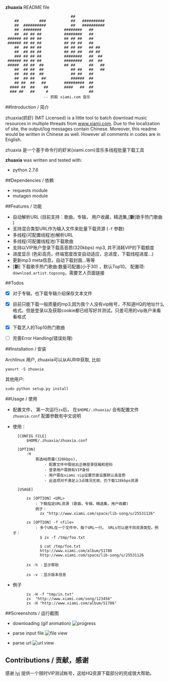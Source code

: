 
**zhuaxia** README file

                                 ##             
        ##         ###           ##   ##########
        ##  ##########           ##   ##########
        ##  ########          ########   ##     
        ##  ## ## ##          ########   ##     
     ###### ## ## ##          ## ## ##   ##     
     ###### ## ## ##          ## ## ##   ##     
        ##  ## ## ##          ## ## ##   ## ##  
        ##  ## ## ##          ## ## ##   ## ##  
        ### ## ## ##          ########   ##  ## 
     ###### ## ## ##          ########   ##  ## 
     #####  ## ##  ##         ## ##      ##   ##
        ##  ## ##  ##            ## ##   ##   ##
        ##  ## ##  ##            ## ##   ##     
        ##  ## ##   ##           ######  ##     
        ## ##  ##   ##        #########  ##     
      #### ##  ##    ##       ####   ##  ##     
      ### ##   ##     #                  ##     
                     -- 抓取 xiami.com 音乐

##Introduction / 简介

zhuaxia(抓虾) (MIT Licensed) is a little tool to batch download music resources in multiple threads from www.xiami.com. Due to the localization of site, the output/log messages contain Chinese. Moreover, this readme would be written in Chinese as well. However all comments in codes are in English.

zhuaxia 是一个基于命令行的虾米(xiami.com)音乐多线程批量下载工具

**zhuaxia** was written and tested with:
- python 2.7.6

##Dependencies / 依赖
- requests module
- mutagen module

##Features / 功能
- 自动解析URL (目前支持：歌曲，专辑， 用户收藏，精选集,[**新**]歌手热门歌曲 )
- 支持混合类型URL作为输入文件来批量下载资源 (`-f` 参数)
- 多线程(可配置线程池)解析URL
- 多线程(可配置线程池)下载歌曲
- 支持以VIP账户登录下载高音质(320kbps) mp3, 并不消耗VIP的下载额度
- 进度显示 (色彩高亮，终端宽度改变自动适应，总进度，下载线程进度...)
- 更新mp3 meta信息，自动下载封面...等等
- [**新**] 下载歌手热门歌曲:数量可配置(小于30) ，默认Top10。 配置项: `download.artist.topsong`，需要艺人页面链接

##Todos
- [x] 对于专辑，也下载专辑介绍保存文本文件
- [x] 目前只能下载一般质量的mp3,因为我个人没有vip帐号，不知道HQ的地址什么格式。但是登录以及获取cookie都已经写好并测试。只差可用的vip账户来看看格式
- [x] 下载艺人的Top10热门歌曲
- [ ] 完善Error Handling(错误处理)


##Installation / 安装

Archlinux 用户, zhuaxia可以从AUR中获取, 比如

	yaourt -S zhuaxia

其他用户:

	sudo python setup.py install

##Usage / 使用

- 配置文件， 第一次运行`zx`后， 在`$HOME/.zhuaxia/` 会有配置文件 `zhuaxia.conf` 配置参数有中文说明

- 使用：

		[CONFIG FILE] 
			$HOME/.zhuaxia/zhuaxia.conf

		[OPTION] 
			-H
				首选HQ质量(320kbps), 
					- 配置文件中需给出正确登录信箱和密码
					- 登录用户需拥有VIP身份
					- 用户需在xiami vip设置页面设置默认高音质
					- 此选项对不满足上3点情况无效，仍下载128kbps资源

		[USAGE] 

			zx [OPTION] <URL>
				: 下载指定URL资源 (歌曲，专辑，精选集，用户收藏)
				例子： 
				  zx "http://www.xiami.com/space/lib-song/u/25531126"

			zx [OPTION] -f <file> 
				: 多个URL在一个文件中，每个URL一行。 URLs可以是不同资源类型。例子：
				  $ zx -f /tmp/foo.txt

				  $ cat /tmp/foo.txt
				  http://www.xiami.com/album/51786
				  http://www.xiami.com/space/lib-song/u/25531126

			zx -h ：显示帮助

			zx -v ：显示版本信息

- 例子

			zx -H -f "tmp/in.txt"
			zx  "http://www.xiami.com/song/123456"
			zx -H "http://www.xiami.com/album/51786"

##Screenshots / 运行截图

- downloading (gif animation)
![progress](https://raw.github.com/sk1418/sharedResources/master/zhuaxia/progress.gif)

- parse input file
![file view](https://raw.github.com/sk1418/sharedResources/master/zhuaxia/fileParse.png)

- parse url
![url view](https://raw.github.com/sk1418/sharedResources/master/zhuaxia/urlParse.png)

## Contributions / 贡献，感谢

感谢 [lyj](https://github.com/ly0) 提供一个限时VIP测试帐号，这给HQ资源下载部分的完成很大帮助。

		
